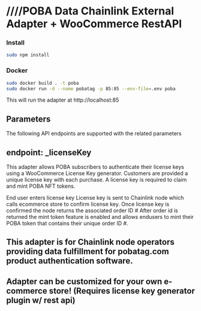 # ////POBA Data Chainlink External Adapter + WooCommerce RestAPI

### Install
```bash
sudo npm install
```

### Docker
```bash
sudo docker build . -t poba
sudo docker run -d --name pobatag -p 85:85 --env-file=.env poba
```

This will run the adapter at http://localhost:85



## Parameters
The following API endpoints are supported with the related parameters

## endpoint: _licenseKey

This adapter allows POBA subscribers to authenticate their license keys 
using a WooCommerce License Key generator. Customers are provided a
unique license key with each purchase. A license key is required to claim
and mint POBA NFT tokens.  

End user enters license key
License key is sent to Chainlink node which calls ecommerce store to confirm license key.
Once license key is confirmed the node returns the associated order ID #
After order id is returned the mint token feature is enabled and allows endusers
to mint their POBA token that contains their unique order ID #.


## This adapter is for Chainlink node operators providing data fulfillment for pobatag.com product authentication software. ## 

## Adapter can be customized for your own e-commerce store! (Requires license key generator plugin w/ rest api) ##




```
